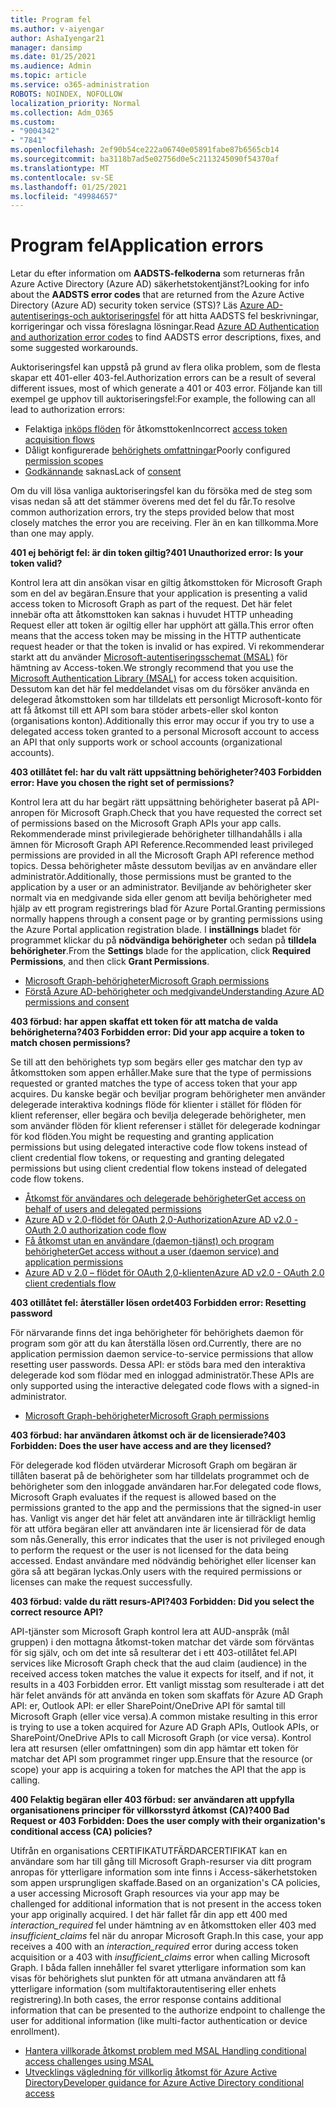 ```yaml
---
title: Program fel
ms.author: v-aiyengar
author: AshaIyengar21
manager: dansimp
ms.date: 01/25/2021
ms.audience: Admin
ms.topic: article
ms.service: o365-administration
ROBOTS: NOINDEX, NOFOLLOW
localization_priority: Normal
ms.collection: Adm_O365
ms.custom:
- "9004342"
- "7841"
ms.openlocfilehash: 2ef90b54ce222a06740e05891fabe87b6565cb14
ms.sourcegitcommit: ba3118b7ad5e02756d0e5c2113245090f54370af
ms.translationtype: MT
ms.contentlocale: sv-SE
ms.lasthandoff: 01/25/2021
ms.locfileid: "49984657"
---
```

# <a name="application-errors"></a><span data-ttu-id="67b2d-102">Program fel</span><span class="sxs-lookup"><span data-stu-id="67b2d-102">Application errors</span></span>

<span data-ttu-id="67b2d-103">Letar du efter information om **AADSTS-felkoderna** som returneras från Azure Active Directory (Azure AD) säkerhetstokentjänst?</span><span class="sxs-lookup"><span data-stu-id="67b2d-103">Looking for info about the **AADSTS error codes** that are returned from the Azure Active Directory (Azure AD) security token service (STS)?</span></span> <span data-ttu-id="67b2d-104">Läs [Azure AD-autentiserings-och auktoriseringsfel](https://docs.microsoft.com/azure/active-directory/develop/reference-aadsts-error-codes) för att hitta AADSTS fel beskrivningar, korrigeringar och vissa föreslagna lösningar.</span><span class="sxs-lookup"><span data-stu-id="67b2d-104">Read [Azure AD Authentication and authorization error codes](https://docs.microsoft.com/azure/active-directory/develop/reference-aadsts-error-codes) to find AADSTS error descriptions, fixes, and some suggested workarounds.</span></span>

<span data-ttu-id="67b2d-105">Auktoriseringsfel kan uppstå på grund av flera olika problem, som de flesta skapar ett 401-eller 403-fel.</span><span class="sxs-lookup"><span data-stu-id="67b2d-105">Authorization errors can be a result of several different issues, most of which generate a 401 or 403 error.</span></span> <span data-ttu-id="67b2d-106">Följande kan till exempel ge upphov till auktoriseringsfel:</span><span class="sxs-lookup"><span data-stu-id="67b2d-106">For example, the following can all lead to authorization errors:</span></span>

- <span data-ttu-id="67b2d-107">Felaktiga [inköps flöden](https://docs.microsoft.com/azure/active-directory/develop/reference-aadsts-error-codes) för åtkomsttoken</span><span class="sxs-lookup"><span data-stu-id="67b2d-107">Incorrect [access token acquisition flows](https://docs.microsoft.com/azure/active-directory/develop/reference-aadsts-error-codes)</span></span> 
- <span data-ttu-id="67b2d-108">Dåligt konfigurerade [behörighets omfattningar](https://docs.microsoft.com/azure/active-directory/develop/active-directory-v2-scopes)</span><span class="sxs-lookup"><span data-stu-id="67b2d-108">Poorly configured [permission scopes](https://docs.microsoft.com/azure/active-directory/develop/active-directory-v2-scopes)</span></span> 
- <span data-ttu-id="67b2d-109">[Godkännande](https://docs.microsoft.com/azure/active-directory/develop/active-directory-devhowto-multi-tenant-overview#understanding-user-and-admin-consent) saknas</span><span class="sxs-lookup"><span data-stu-id="67b2d-109">Lack of [consent](https://docs.microsoft.com/azure/active-directory/develop/active-directory-devhowto-multi-tenant-overview#understanding-user-and-admin-consent)</span></span>

<span data-ttu-id="67b2d-110">Om du vill lösa vanliga auktoriseringsfel kan du försöka med de steg som visas nedan så att det stämmer överens med det fel du får.</span><span class="sxs-lookup"><span data-stu-id="67b2d-110">To resolve common authorization errors, try the steps provided below that most closely matches the error you are receiving.</span></span> <span data-ttu-id="67b2d-111">Fler än en kan tillkomma.</span><span class="sxs-lookup"><span data-stu-id="67b2d-111">More than one may apply.</span></span>

<span data-ttu-id="67b2d-112">**401 ej behörigt fel: är din token giltig?**</span><span class="sxs-lookup"><span data-stu-id="67b2d-112">**401 Unauthorized error: Is your token valid?**</span></span>

<span data-ttu-id="67b2d-113">Kontrol lera att din ansökan visar en giltig åtkomsttoken för Microsoft Graph som en del av begäran.</span><span class="sxs-lookup"><span data-stu-id="67b2d-113">Ensure that your application is presenting a valid access token to Microsoft Graph as part of the request.</span></span> <span data-ttu-id="67b2d-114">Det här felet innebär ofta att åtkomsttoken kan saknas i huvudet HTTP unheading Request eller att token är ogiltig eller har upphört att gälla.</span><span class="sxs-lookup"><span data-stu-id="67b2d-114">This error often means that the access token may be missing in the HTTP authenticate request header or that the token is invalid or has expired.</span></span> <span data-ttu-id="67b2d-115">Vi rekommenderar starkt att du använder [Microsoft-autentiseringsschemat (MSAL)](https://docs.microsoft.com/azure/active-directory/develop/msal-overview) för hämtning av Access-token.</span><span class="sxs-lookup"><span data-stu-id="67b2d-115">We strongly recommend that you use the [Microsoft Authentication Library (MSAL)](https://docs.microsoft.com/azure/active-directory/develop/msal-overview) for access token acquisition.</span></span> <span data-ttu-id="67b2d-116">Dessutom kan det här fel meddelandet visas om du försöker använda en delegerad åtkomsttoken som har tilldelats ett personligt Microsoft-konto för att få åtkomst till ett API som bara stöder arbets-eller skol konton (organisations konton).</span><span class="sxs-lookup"><span data-stu-id="67b2d-116">Additionally this error may occur if you try to use a delegated access token granted to a personal Microsoft account to access an API that only supports work or school accounts (organizational accounts).</span></span>

<span data-ttu-id="67b2d-117">**403 otillåtet fel: har du valt rätt uppsättning behörigheter?**</span><span class="sxs-lookup"><span data-stu-id="67b2d-117">**403 Forbidden error: Have you chosen the right set of permissions?**</span></span>

<span data-ttu-id="67b2d-118">Kontrol lera att du har begärt rätt uppsättning behörigheter baserat på API-anropen för Microsoft Graph.</span><span class="sxs-lookup"><span data-stu-id="67b2d-118">Check that you have requested the correct set of permissions based on the Microsoft Graph APIs your app calls.</span></span> <span data-ttu-id="67b2d-119">Rekommenderade minst privilegierade behörigheter tillhandahålls i alla ämnen för Microsoft Graph API Reference.</span><span class="sxs-lookup"><span data-stu-id="67b2d-119">Recommended least privileged permissions are provided in all the Microsoft Graph API reference method topics.</span></span> <span data-ttu-id="67b2d-120">Dessa behörigheter måste dessutom beviljas av en användare eller administratör.</span><span class="sxs-lookup"><span data-stu-id="67b2d-120">Additionally, those permissions must be granted to the application by a user or an administrator.</span></span> <span data-ttu-id="67b2d-121">Beviljande av behörigheter sker normalt via en medgivande sida eller genom att bevilja behörigheter med hjälp av ett program registrerings blad för Azure Portal.</span><span class="sxs-lookup"><span data-stu-id="67b2d-121">Granting permissions normally happens through a consent page or by granting permissions using the Azure Portal application registration blade.</span></span> <span data-ttu-id="67b2d-122">I **inställnings** bladet för programmet klickar du på **nödvändiga behörigheter** och sedan på **tilldela behörigheter**.</span><span class="sxs-lookup"><span data-stu-id="67b2d-122">From the **Settings** blade for the application, click **Required Permissions**, and then click **Grant Permissions**.</span></span>

- [<span data-ttu-id="67b2d-123">Microsoft Graph-behörigheter</span><span class="sxs-lookup"><span data-stu-id="67b2d-123">Microsoft Graph permissions</span></span>](https://docs.microsoft.com/graph/permissions-reference) 
- [<span data-ttu-id="67b2d-124">Förstå Azure AD-behörigheter och medgivande</span><span class="sxs-lookup"><span data-stu-id="67b2d-124">Understanding Azure AD permissions and consent</span></span>](https://docs.microsoft.com/azure/active-directory/develop/v2-permissions-and-consent) 

<span data-ttu-id="67b2d-125">**403 förbud: har appen skaffat ett token för att matcha de valda behörigheterna?**</span><span class="sxs-lookup"><span data-stu-id="67b2d-125">**403 Forbidden error: Did your app acquire a token to match chosen permissions?**</span></span>

<span data-ttu-id="67b2d-126">Se till att den behörighets typ som begärs eller ges matchar den typ av åtkomsttoken som appen erhåller.</span><span class="sxs-lookup"><span data-stu-id="67b2d-126">Make sure that the type of permissions requested or granted matches the type of access token that your app acquires.</span></span> <span data-ttu-id="67b2d-127">Du kanske begär och beviljar program behörigheter men använder delegerade interaktiva kodnings flöde för klienter i stället för flöden för klient referenser, eller begära och bevilja delegerade behörigheter, men som använder flöden för klient referenser i stället för delegerade kodningar för kod flöden.</span><span class="sxs-lookup"><span data-stu-id="67b2d-127">You might be requesting and granting application permissions but using delegated interactive code flow tokens instead of client credential flow tokens, or requesting and granting delegated permissions but using client credential flow tokens instead of delegated code flow tokens.</span></span>

- [<span data-ttu-id="67b2d-128">Åtkomst för användares och delegerade behörigheter</span><span class="sxs-lookup"><span data-stu-id="67b2d-128">Get access on behalf of users and delegated permissions</span></span>](https://docs.microsoft.com/graph/auth_v2_user) 
- [<span data-ttu-id="67b2d-129">Azure AD v 2.0-flödet för OAuth 2,0-Authorization</span><span class="sxs-lookup"><span data-stu-id="67b2d-129">Azure AD v2.0 - OAuth 2.0 authorization code flow</span></span>](https://docs.microsoft.com/azure/active-directory/develop/v2-oauth2-auth-code-flow) 
- [<span data-ttu-id="67b2d-130">Få åtkomst utan en användare (daemon-tjänst) och program behörigheter</span><span class="sxs-lookup"><span data-stu-id="67b2d-130">Get access without a user (daemon service) and application permissions</span></span>](https://docs.microsoft.com/graph/auth_v2_service) 
- [<span data-ttu-id="67b2d-131">Azure AD v 2.0 – flödet för OAuth 2,0-klienten</span><span class="sxs-lookup"><span data-stu-id="67b2d-131">Azure AD v2.0 - OAuth 2.0 client credentials flow</span></span>](https://docs.microsoft.com/azure/active-directory/develop/v2-oauth2-client-creds-grant-flow) 

<span data-ttu-id="67b2d-132">**403 otillåtet fel: återställer lösen ordet**</span><span class="sxs-lookup"><span data-stu-id="67b2d-132">**403 Forbidden error: Resetting password**</span></span>

<span data-ttu-id="67b2d-133">För närvarande finns det inga behörigheter för behörighets daemon för program som gör att du kan återställa lösen ord.</span><span class="sxs-lookup"><span data-stu-id="67b2d-133">Currently, there are no application permission daemon service-to-service permissions that allow resetting user passwords.</span></span> <span data-ttu-id="67b2d-134">Dessa API: er stöds bara med den interaktiva delegerade kod som flödar med en inloggad administratör.</span><span class="sxs-lookup"><span data-stu-id="67b2d-134">These APIs are only supported using the interactive delegated code flows with a signed-in administrator.</span></span>

- [<span data-ttu-id="67b2d-135">Microsoft Graph-behörigheter</span><span class="sxs-lookup"><span data-stu-id="67b2d-135">Microsoft Graph permissions</span></span>](https://docs.microsoft.com/graph/permissions-reference)

<span data-ttu-id="67b2d-136">**403 förbud: har användaren åtkomst och är de licensierade?**</span><span class="sxs-lookup"><span data-stu-id="67b2d-136">**403 Forbidden: Does the user have access and are they licensed?**</span></span>

<span data-ttu-id="67b2d-137">För delegerade kod flöden utvärderar Microsoft Graph om begäran är tillåten baserat på de behörigheter som har tilldelats programmet och de behörigheter som den inloggade användaren har.</span><span class="sxs-lookup"><span data-stu-id="67b2d-137">For delegated code flows, Microsoft Graph evaluates if the request is allowed based on the permissions granted to the app and the permissions that the signed-in user has.</span></span> <span data-ttu-id="67b2d-138">Vanligt vis anger det här felet att användaren inte är tillräckligt hemlig för att utföra begäran eller att användaren inte är licensierad för de data som nås.</span><span class="sxs-lookup"><span data-stu-id="67b2d-138">Generally, this error indicates that the user is not privileged enough to perform the request or the user is not licensed for the data being accessed.</span></span> <span data-ttu-id="67b2d-139">Endast användare med nödvändig behörighet eller licenser kan göra så att begäran lyckas.</span><span class="sxs-lookup"><span data-stu-id="67b2d-139">Only users with the required permissions or licenses can make the request successfully.</span></span>

<span data-ttu-id="67b2d-140">**403 förbud: valde du rätt resurs-API?**</span><span class="sxs-lookup"><span data-stu-id="67b2d-140">**403 Forbidden: Did you select the correct resource API?**</span></span>

<span data-ttu-id="67b2d-141">API-tjänster som Microsoft Graph kontrol lera att AUD-anspråk (mål gruppen) i den mottagna åtkomst-token matchar det värde som förväntas för sig själv, och om det inte så resulterar det i ett 403-otillåtet fel.</span><span class="sxs-lookup"><span data-stu-id="67b2d-141">API services like Microsoft Graph check that the aud claim (audience) in the received access token matches the value it expects for itself, and if not, it results in a 403 Forbidden error.</span></span> <span data-ttu-id="67b2d-142">Ett vanligt misstag som resulterade i att det här felet används för att använda en token som skaffats för Azure AD Graph API: er, Outlook API: er eller SharePoint/OneDrive API för samtal till Microsoft Graph (eller vice versa).</span><span class="sxs-lookup"><span data-stu-id="67b2d-142">A common mistake resulting in this error is trying to use a token acquired for Azure AD Graph APIs, Outlook APIs, or SharePoint/OneDrive APIs to call Microsoft Graph (or vice versa).</span></span> <span data-ttu-id="67b2d-143">Kontrol lera att resursen (eller omfattningen) som din app hämtar ett token för matchar det API som programmet ringer upp.</span><span class="sxs-lookup"><span data-stu-id="67b2d-143">Ensure that the resource (or scope) your app is acquiring a token for matches the API that the app is calling.</span></span>

<span data-ttu-id="67b2d-144">**400 Felaktig begäran eller 403 förbud: ser användaren att uppfylla organisationens principer för villkorsstyrd åtkomst (CA)?**</span><span class="sxs-lookup"><span data-stu-id="67b2d-144">**400 Bad Request or 403 Forbidden: Does the user comply with their organization's conditional access (CA) policies?**</span></span>

<span data-ttu-id="67b2d-145">Utifrån en organisations CERTIFIKATUTFÄRDARCERTIFIKAT kan en användare som har till gång till Microsoft Graph-resurser via ditt program anropas för ytterligare information som inte finns i Access-säkerhetstoken som appen ursprungligen skaffade.</span><span class="sxs-lookup"><span data-stu-id="67b2d-145">Based on an organization's CA policies, a user accessing Microsoft Graph resources via your app may be challenged for additional information that is not present in the access token your app originally acquired.</span></span> <span data-ttu-id="67b2d-146">I det här fallet får din app ett 400 med *interaction_required* fel under hämtning av en åtkomsttoken eller 403 med *insufficient_claims* fel när du anropar Microsoft Graph.</span><span class="sxs-lookup"><span data-stu-id="67b2d-146">In this case, your app receives a 400 with an *interaction_required* error during access token acquisition or a 403 with *insufficient_claims* error when calling Microsoft Graph.</span></span> <span data-ttu-id="67b2d-147">I båda fallen innehåller fel svaret ytterligare information som kan visas för behörighets slut punkten för att utmana användaren att få ytterligare information (som multifaktorautentisering eller enhets registrering).</span><span class="sxs-lookup"><span data-stu-id="67b2d-147">In both cases, the error response contains additional information that can be presented to the authorize endpoint to challenge the user for additional information (like multi-factor authentication or device enrollment).</span></span>

- [<span data-ttu-id="67b2d-148">Hantera villkorade åtkomst problem med MSAL </span><span class="sxs-lookup"><span data-stu-id="67b2d-148">Handling conditional access challenges using MSAL </span></span>](https://docs.microsoft.com/azure/active-directory/develop/msal-handling-exceptions#conditional-access-and-claims-challenges)
- [<span data-ttu-id="67b2d-149">Utvecklings vägledning för villkorlig åtkomst för Azure Active Directory</span><span class="sxs-lookup"><span data-stu-id="67b2d-149">Developer guidance for Azure Active Directory conditional access</span></span>](https://docs.microsoft.com/azure/active-directory/develop/conditional-access-dev-guide)
